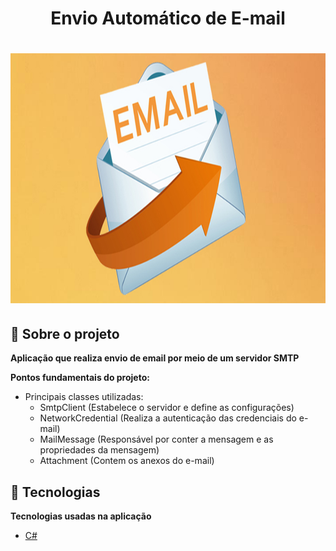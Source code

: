 <h1 align="center">
Envio Automático de E-mail
</h1>

<h1 align="center">
<img src="https://raw.githubusercontent.com/CristhianFSantos/Automatic_Email_Sending/master/email.jpg" alt="App" height="400">
<br>
</h1>

## 📖 Sobre o projeto

**Aplicação que realiza envio de email por meio de um servidor SMTP**



**Pontos fundamentais do projeto:**

- Principais classes utilizadas:
    - SmtpClient (Estabelece o servidor e define as configurações)
    - NetworkCredential (Realiza a autenticação das credenciais do e-mail)
    - MailMessage (Responsável por conter a mensagem e as propriedades da mensagem)
    - Attachment (Contem os anexos do e-mail)
    


## 🤖 Tecnologias

**Tecnologias usadas na aplicação**

- [C#](https://docs.microsoft.com/pt-br/dotnet/csharp/)
